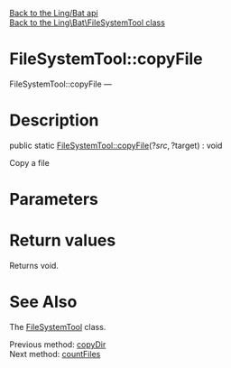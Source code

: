 [Back to the Ling/Bat api](https://github.com/lingtalfi/Bat/blob/master/doc/api/Ling/Bat.md)<br>
[Back to the Ling\Bat\FileSystemTool class](https://github.com/lingtalfi/Bat/blob/master/doc/api/Ling/Bat/FileSystemTool.md)


FileSystemTool::copyFile
================



FileSystemTool::copyFile — 




Description
================


public static [FileSystemTool::copyFile](https://github.com/lingtalfi/Bat/blob/master/doc/api/Ling/Bat/FileSystemTool/copyFile.md)(?$src, ?$target) : void




Copy a file




Parameters
================



Return values
================

Returns void.








See Also
================

The [FileSystemTool](https://github.com/lingtalfi/Bat/blob/master/doc/api/Ling/Bat/FileSystemTool.md) class.

Previous method: [copyDir](https://github.com/lingtalfi/Bat/blob/master/doc/api/Ling/Bat/FileSystemTool/copyDir.md)<br>Next method: [countFiles](https://github.com/lingtalfi/Bat/blob/master/doc/api/Ling/Bat/FileSystemTool/countFiles.md)<br>

